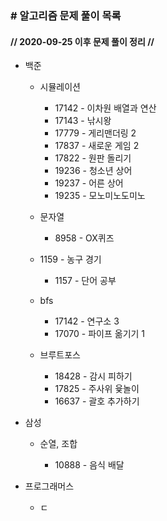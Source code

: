 ### \# 알고리즘 문제 풀이 목록

#### // 2020-09-25 이후 문제 풀이 정리 //




- 백준
  
  
  - 시뮬레이션
    
    - 17142 - 이차원 배열과 연산
    - 17143 - 낚시왕
    - 17779 - 게리맨더링 2
    - 17837 - 새로운 게임 2
    - 17822 - 원판 돌리기
    - 19236 - 청소년 상어
    - 19237 - 어른 상어
    - 19235 - 모노미노도미노
  - 문자열
  
    - 8958 - OX퀴즈
  - 1159 - 농구 경기
    - 1157 - 단어 공부
  - bfs
  
    - 17142 - 연구소 3
    - 17070 - 파이프 옮기기 1
  - 브루트포스
  
    - 18428 - 감시 피하기
    - 17825 - 주사위 윷놀이
    - 16637 - 괄호 추가하기
  
- 삼성
  
  - 순열, 조합
  
    - 10888 - 음식 배달
  
    
  
- 프로그래머스
  
  - ㄷ
  
  





